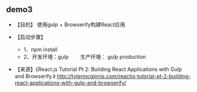 ## demo3

* 【目的】 使用gulp + Browserify构建React应用

* 【启动步骤】
	*  1、npm install
	* 2、开发环境：gulp
			&emsp;&emsp;生产环境： gulp production
* 【来源】《React.js Tutorial Pt 2: Building React Applications with Gulp and Browserify.》
    http://tylermcginnis.com/reactjs-tutorial-pt-2-building-react-applications-with-gulp-and-browserify/
